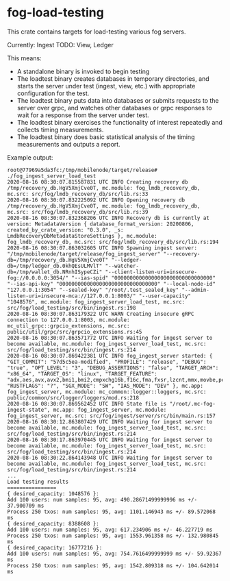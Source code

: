 fog-load-testing
================

This crate contains targets for load-testing various fog servers.

Currently: Ingest
TODO: View, Ledger

This means:

- A standalone binary is invoked to begin testing
- The loadtest binary creates databases in temporary directories, and
  starts the server under test (ingest, view, etc.) with appropriate configuration
  for the test.
- The loadtest binary puts data into databases or submits requests to the server
  over grpc, and watches other databases or grpc responses to wait for a response
  from the server under test.
- The loadtest binary exercises the functionality of interest repeatedly and
  collects timing measurements.
- The loadtest binary does basic statistical analysis of the timing measurements
  and outputs a report.

Example output:

```
root@77969a5da3fc:/tmp/mobilenode/target/release# ./fog_ingest_server_load_test
2020-08-16 08:30:07.815587831 UTC INFO Creating recovery db /tmp/recovery_db.HgV5XmjCve0T, mc.module: fog_lmdb_recovery_db, mc.src: src/fog/lmdb_recovery_db/src/lib.rs:33
2020-08-16 08:30:07.832225092 UTC INFO Opening recovery db /tmp/recovery_db.HgV5XmjCve0T, mc.module: fog_lmdb_recovery_db, mc.src: src/fog/lmdb_recovery_db/src/lib.rs:39
2020-08-16 08:30:07.832368206 UTC INFO Recovery db is currently at version: MetadataVersion { database_format_version: 20200806, created_by_crate_version: "0.3.0", _s: LmdbRecoveryDbMetadataStoreSettings }, mc.module: fog_lmdb_recovery_db, mc.src: src/fog/lmdb_recovery_db/src/lib.rs:194
2020-08-16 08:30:07.863032605 UTC INFO Spawning ingest server: "/tmp/mobilenode/target/release/fog_ingest_server" "--recovery-db=/tmp/recovery_db.HgV5XmjCve0T" "--ledger-db=/tmp/ledger_db.0khQEsULMVlT" "--watcher-db=/tmp/wallet_db.NRnhISypeCZi" "--client-listen-uri=insecure-fog://0.0.0.0:3054/" "--ias-spid" "00000000000000000000000000000000" "--ias-api-key" "00000000000000000000000000000000" "--local-node-id" "127.0.0.1:3054" "--sealed-key" "/root/.test_sealed_key" "--admin-listen-uri=insecure-mca://127.0.0.1:8003/" "--user-capacity" "1048576", mc.module: fog_ingest_server_load_test, mc.src: src/fog/load_testing/src/bin/ingest.rs:198
2020-08-16 08:30:07.863179322 UTC WARN Creating insecure gRPC connection to 127.0.0.1:8003, mc.module: mc_util_grpc::grpcio_extensions, mc.src: public/util/grpc/src/grpcio_extensions.rs:45
2020-08-16 08:30:07.863571772 UTC INFO Waiting for ingest server to become available, mc.module: fog_ingest_server_load_test, mc.src: src/fog/load_testing/src/bin/ingest.rs:214
2020-08-16 08:30:07.869422381 UTC INFO fog_ingest_server started: { "GIT_COMMIT": "57d5c5ea-modified", "PROFILE": "release", "DEBUG": "true", "OPT_LEVEL": "3", "DEBUG_ASSERTIONS": "false", "TARGET_ARCH": "x86_64", "TARGET_OS": "linux", "TARGET_FEATURE": "adx,aes,avx,avx2,bmi1,bmi2,cmpxchg16b,f16c,fma,fxsr,lzcnt,mmx,movbe,pclmulqdq,popcnt,rdrand,rdseed,sse,sse2,sse3,sse4.1,sse4.2,ssse3,xsave,xsavec,xsaveopt,xsaves", "RUSTFLAGS": "?", "SGX_MODE": "SW", "IAS_MODE": "DEV" }, mc.app: fog_ingest_server, mc.module: mc_common::logger::loggers, mc.src: public/common/src/logger/loggers/mod.rs:218
2020-08-16 08:30:07.869562452 UTC INFO State file is "/root/.mc-fog-ingest-state", mc.app: fog_ingest_server, mc.module: fog_ingest_server, mc.src: src/fog/ingest/server/src/bin/main.rs:157
2020-08-16 08:30:12.863807429 UTC INFO Waiting for ingest server to become available, mc.module: fog_ingest_server_load_test, mc.src: src/fog/load_testing/src/bin/ingest.rs:214
2020-08-16 08:30:17.863970445 UTC INFO Waiting for ingest server to become available, mc.module: fog_ingest_server_load_test, mc.src: src/fog/load_testing/src/bin/ingest.rs:214
2020-08-16 08:30:22.864143948 UTC INFO Waiting for ingest server to become available, mc.module: fog_ingest_server_load_test, mc.src: src/fog/load_testing/src/bin/ingest.rs:214
...
Load testing results
================
{ desired_capacity: 1048576 }:
Add 100 users: num samples: 95, avg: 490.28671499999996 ms +/- 37.900709 ms
Process 250 txos: num samples: 95, avg: 1101.146943 ms +/- 89.572068 ms
{ desired_capacity: 8388608 }:
Add 100 users: num samples: 95, avg: 617.234906 ms +/- 46.227719 ms
Process 250 txos: num samples: 95, avg: 1553.961358 ms +/- 132.980845 ms
{ desired_capacity: 16777216 }:
Add 100 users: num samples: 95, avg: 754.7616499999999 ms +/- 59.92367 ms
Process 250 txos: num samples: 95, avg: 1542.809318 ms +/- 104.642014 ms
```
